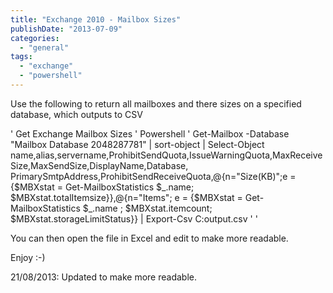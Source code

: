 ```yaml
---
title: "Exchange 2010 - Mailbox Sizes"
publishDate: "2013-07-09"
categories: 
  - "general"
tags: 
  - "exchange"
  - "powershell"
---
```


Use the following to return all mailboxes and there sizes on a specified database, which outputs to CSV

' Get Exchange Mailbox Sizes ' Powershell ' Get-Mailbox -Database "Mailbox Database 2048287781" | sort-object | Select-Object name,alias,servername,ProhibitSendQuota,IssueWarningQuota,MaxReceiveSize,MaxSendSize,DisplayName,Database, PrimarySmtpAddress,ProhibitSendReceiveQuota,@{n="Size(KB)";e = {$MBXstat = Get-MailboxStatistics $\_.name; $MBXstat.totalItemsize}},@{n="Items"; e = {$MBXstat = Get-MailboxStatistics $\_.name ; $MBXstat.itemcount; $MBXstat.storageLimitStatus}} | Export-Csv C:output.csv ' '

You can then open the file in Excel and edit to make more readable.

Enjoy :-)

21/08/2013: Updated to make more readable.
